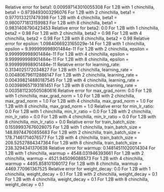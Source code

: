 Relative error for beta1: 0.009597143010055308
For 1.2B with 1 chinchilla, beta1 = 0.9739493003296076
For 1.2B with 2 chinchilla, beta1 = 0.9770133217479398
For 1.2B with 4 chinchilla, beta1 = 0.9800771813159983
For 1.2B with 8 chinchilla, beta1 = 0.9831408790423453
Relative error for beta2: 0.0
For 1.2B with 1 chinchilla, beta2 = 0.98
For 1.2B with 2 chinchilla, beta2 = 0.98
For 1.2B with 4 chinchilla, beta2 = 0.98
For 1.2B with 8 chinchilla, beta2 = 0.98
Relative error for epsilon: 1.0984066923165029e-14
For 1.2B with 1 chinchilla, epsilon = 9.999999998901484e-11
For 1.2B with 2 chinchilla, epsilon = 9.999999998901484e-11
For 1.2B with 4 chinchilla, epsilon = 9.999999998901484e-11
For 1.2B with 8 chinchilla, epsilon = 9.999999998901484e-11
Relative error for learning_rate: 0.3134025172034827
For 1.2B with 1 chinchilla, learning_rate = 0.004806796112886147
For 1.2B with 2 chinchilla, learning_rate = 0.004398214880187545
For 1.2B with 4 chinchilla, learning_rate = 0.003989657193181451
For 1.2B with 8 chinchilla, learning_rate = 0.0035811230505080616
Relative error for max_grad_norm: 0.0
For 1.2B with 1 chinchilla, max_grad_norm = 1.0
For 1.2B with 2 chinchilla, max_grad_norm = 1.0
For 1.2B with 4 chinchilla, max_grad_norm = 1.0
For 1.2B with 8 chinchilla, max_grad_norm = 1.0
Relative error for min_lr_ratio: 0.0
For 1.2B with 1 chinchilla, min_lr_ratio = 0.0
For 1.2B with 2 chinchilla, min_lr_ratio = 0.0
For 1.2B with 4 chinchilla, min_lr_ratio = 0.0
For 1.2B with 8 chinchilla, min_lr_ratio = 0.0
Relative error for train_batch_size: 0.15599937676028075
For 1.2B with 1 chinchilla, train_batch_size = 148.89744760855683
For 1.2B with 2 chinchilla, train_batch_size = 178.71461714076577
For 1.2B with 4 chinchilla, train_batch_size = 208.52527884347364
For 1.2B with 8 chinchilla, train_batch_size = 238.3294341370638
Relative error for warmup: 0.14814511020014304
For 1.2B with 1 chinchilla, warmup = 4548.031946393661
For 1.2B with 2 chinchilla, warmup = 4521.945096088573
For 1.2B with 4 chinchilla, warmup = 4495.858101080172
For 1.2B with 8 chinchilla, warmup = 4469.770961367525
Relative error for weight_decay: 0.0
For 1.2B with 1 chinchilla, weight_decay = 0.1
For 1.2B with 2 chinchilla, weight_decay = 0.1
For 1.2B with 4 chinchilla, weight_decay = 0.1
For 1.2B with 8 chinchilla, weight_decay = 0.1
